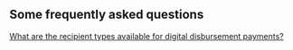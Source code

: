 ## Some frequently asked questions

[What are the recipient types available for digital disbursement payments?](?path=faq/ans/recipientTypes.md)
